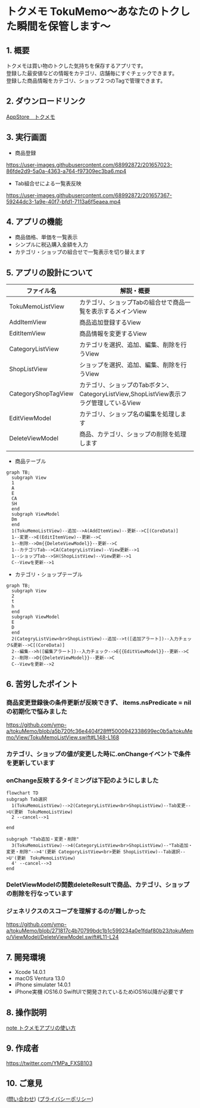 # トクメモ TokuMemo〜あなたのトクした瞬間を保管します〜

## 1. 概要
トクメモは買い物のトクした気持ちを保存するアプリです。<br>登録した最安値などの情報をカテゴリ、店舗毎にすぐチェックできます。<br>登録した商品情報をカテゴリ、ショップ２つのTagで管理できます。
## 2. ダウンロードリンク
[AppStore　トクメモ](https://apps.apple.com/jp/app/%E3%83%88%E3%82%AF%E3%83%A1%E3%83%A2-tokumemo/id6444182651)
## 3. 実行画面
- 商品登録

https://user-images.githubusercontent.com/68992872/201657023-86fde2d9-5a0a-4363-a764-f97309ec3ba6.mp4

- Tab組合せによる一覧表反映

https://user-images.githubusercontent.com/68992872/201657367-59244dc3-1a9e-40f7-bfd1-7113a6f5eaea.mp4

## 4. アプリの機能
- 商品価格、単価を一覧表示
- シンプルに税込購入金額を入力
- カテゴリ・ショップの組合せで一覧表示を切り替えます

## 5. アプリの設計について
|ファイル名|解説・概要|
|--|--|
|TokuMemoListView|カテゴリ、ショップTabの組合せで商品一覧を表示するメインView|
|AddItemView|商品追加登録するView|
|EditItemView|商品情報を変更するView|
|CategoryListView|カテゴリを選択、追加、編集、削除を行うView|
|ShopListView|ショップを選択、追加、編集、削除を行うView|
|CategoryShopTagView|カテゴリ、ショップのTabボタン、CategoryListView,ShopListView表示フラグ管理しているView|
|EditViewModel|カテゴリ、ショップ名の編集を処理します|
|DeleteViewModel|商品、カテゴリ、ショップの削除を処理します|
|||

- 商品テーブル
```mermaid
graph TB;
  subgraph View
  1
  A
  E
  CA
  SH
  end
  subgraph ViewModel
  Dm
  end
  1(TokuMemoListView)--追加-->A(AddItemView)--更新-->C[(CoreData)]
  1--変更-->E(EditItemView)--更新-->C
  1--削除-->Dm{{DeleteViewModel}}--更新-->C
  1--カテゴリTab-->CA(CategryListView)--View更新-->1
  1--ショップTab-->SH(ShopListView)--View更新-->1
  C--Viewを更新-->1
```



- カテゴリ・ショップテーブル
```mermaid
graph TB;
  subgraph View
  2
  t
  h
  end
  subgraph ViewModel
  E
  D
  end
  2(CategryListView<br>ShopListView)--追加-->t([追加アラート])--入力チェック&更新-->C[(CoreData)]
  2--編集-->h([編集アラート])--入力チェック-->E{{EditViewModel}}--更新-->C
  2--削除-->D{{DeleteViewModel}}--更新-->C
  C--Viewを更新-->2

```

  

## 6. 苦労したポイント
### 商品変更登録後の条件更新が反映できず、 items.nsPredicate = nilの初期化で悩みました
https://github.com/ymp-a/tokuMemo/blob/a5b720fc36e4404f28fff5000942338699ec0b5a/tokuMemo/View/TokuMemoListView.swift#L148-L168

### カテゴリ、ショップの値が変更した時に.onChangeイベントで条件を更新しています
### onChange反映するタイミングは下記のようにしました
```mermaid
flowchart TD
subgraph Tab選択
  1(TokuMemoListView)-->2(CategoryListView<br>ShopListView)--Tab変更-->U(更新　TokuMemoListView)
  2 --cancel-->1
  
end

subgraph "Tab追加・変更・削除"
  3(TokuMemoListView)-->4(CategoryListView<br>ShopListView)--"Tab追加・変更・削除"-->4'(更新 CategoryListView<br>更新 ShopListView)--Tab選択-->U'(更新　TokuMemoListView)
  4' --cancel-->3
end

```

### DeletViewModelの関数deleteResultで商品、カテゴリ、ショップの削除を行なっています
### ジェネリクスのスコープを理解するのが難しかった
https://github.com/ymp-a/tokuMemo/blob/271817c4b70799bdc1b1c599234a0e1fdaf80b23/tokuMemo/ViewModel/DeleteViewModel.swift#L11-L24 

## 7. 開発環境
- Xcode 14.0.1
- macOS Ventura 13.0
- iPhone simulater 14.0.1
- iPhone実機 iOS16.0
  SwiftUIで開発されているためiOS16以降が必要です
  
## 8. 操作説明
[note トクメモアプリの使い方](https://note.com/ymp_a/n/n40460a324017)
## 9. 作成者
https://twitter.com/YMPa_FXSB103
## 10. ご意見
([問い合わせ](https://docs.google.com/forms/d/e/1FAIpQLSechH7A7sbCKsNdlG7AUxLwEffGEWgnq4CVrifFcn8_l53q1w/viewform?usp=sf_link)) ([プライバシーポリシー](PrivacyPolicy.md))
